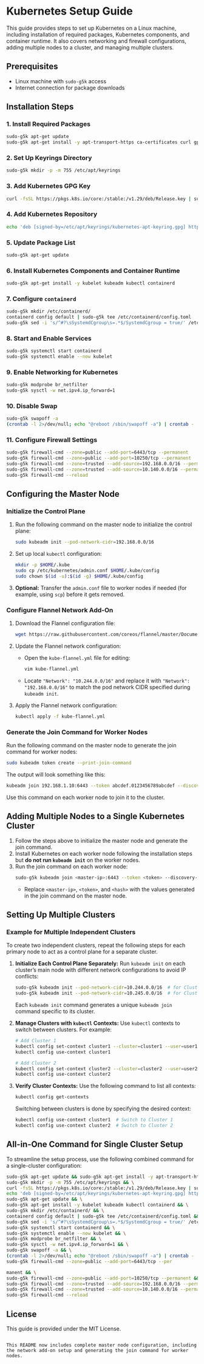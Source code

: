 
# Kubernetes Setup Guide

This guide provides steps to set up Kubernetes on a Linux machine, including installation of required packages, Kubernetes components, and container runtime. It also covers networking and firewall configurations, adding multiple nodes to a cluster, and managing multiple clusters.

## Prerequisites

- Linux machine with `sudo-g5k` access
- Internet connection for package downloads

## Installation Steps

### 1. Install Required Packages

```bash
sudo-g5k apt-get update
sudo-g5k apt-get install -y apt-transport-https ca-certificates curl gpg
```

### 2. Set Up Keyrings Directory

```bash
sudo-g5k mkdir -p -m 755 /etc/apt/keyrings
```

### 3. Add Kubernetes GPG Key

```bash
curl -fsSL https://pkgs.k8s.io/core:/stable:/v1.29/deb/Release.key | sudo-g5k gpg --dearmor -o /etc/apt/keyrings/kubernetes-apt-keyring.gpg
```

### 4. Add Kubernetes Repository

```bash
echo 'deb [signed-by=/etc/apt/keyrings/kubernetes-apt-keyring.gpg] https://pkgs.k8s.io/core:/stable:/v1.29/deb/ /' | sudo-g5k tee /etc/apt/sources.list.d/kubernetes.list
```

### 5. Update Package List

```bash
sudo-g5k apt-get update
```

### 6. Install Kubernetes Components and Container Runtime

```bash
sudo-g5k apt-get install -y kubelet kubeadm kubectl containerd
```

### 7. Configure `containerd`

```bash
sudo-g5k mkdir /etc/containerd/
containerd config default | sudo-g5k tee /etc/containerd/config.toml
sudo-g5k sed -i 's/^#?\sSystemdCgroup\s=.*$/SystemdCgroup = true/' /etc/containerd/config.toml
```

### 8. Start and Enable Services

```bash
sudo-g5k systemctl start containerd
sudo-g5k systemctl enable --now kubelet
```

### 9. Enable Networking for Kubernetes

```bash
sudo-g5k modprobe br_netfilter
sudo-g5k sysctl -w net.ipv4.ip_forward=1
```

### 10. Disable Swap

```bash
sudo-g5k swapoff -a
(crontab -l 2>/dev/null; echo "@reboot /sbin/swapoff -a") | crontab - || true
```

### 11. Configure Firewall Settings

```bash
sudo-g5k firewall-cmd --zone=public --add-port=6443/tcp --permanent
sudo-g5k firewall-cmd --zone=public --add-port=10250/tcp --permanent
sudo-g5k firewall-cmd --zone=trusted --add-source=192.168.0.0/16 --permanent
sudo-g5k firewall-cmd --zone=trusted --add-source=10.140.0.0/16 --permanent
sudo-g5k firewall-cmd --reload
```

## Configuring the Master Node

### Initialize the Control Plane

1. Run the following command on the master node to initialize the control plane:
   ```bash
   sudo kubeadm init --pod-network-cidr=192.168.0.0/16
   ```

2. Set up local `kubectl` configuration:
   ```bash
   mkdir -p $HOME/.kube
   sudo cp /etc/kubernetes/admin.conf $HOME/.kube/config
   sudo chown $(id -u):$(id -g) $HOME/.kube/config
   ```

3. **Optional:** Transfer the `admin.conf` file to worker nodes if needed (for example, using `scp`) before it gets removed.

### Configure Flannel Network Add-On

1. Download the Flannel configuration file:
   ```bash
   wget https://raw.githubusercontent.com/coreos/flannel/master/Documentation/kube-flannel.yml
   ```

2. Update the Flannel network configuration:
   - Open the `kube-flannel.yml` file for editing:
     ```bash
     vim kube-flannel.yml
     ```
   - Locate `"Network": "10.244.0.0/16"` and replace it with `"Network": "192.168.0.0/16"` to match the pod network CIDR specified during `kubeadm init`.

3. Apply the Flannel network configuration:
   ```bash
   kubectl apply -f kube-flannel.yml
   ```

### Generate the Join Command for Worker Nodes

Run the following command on the master node to generate the join command for worker nodes:
```bash
sudo kubeadm token create --print-join-command
```

The output will look something like this:
```bash
kubeadm join 192.168.1.10:6443 --token abcdef.0123456789abcdef --discovery-token-ca-cert-hash sha256:1234567890abcdef1234567890abcdef1234567890abcdef1234567890abcdef
```

Use this command on each worker node to join it to the cluster.

## Adding Multiple Nodes to a Single Kubernetes Cluster

1. Follow the steps above to initialize the master node and generate the join command.
2. Install Kubernetes on each worker node following the installation steps but **do not run `kubeadm init`** on the worker nodes.
3. Run the join command on each worker node:
   ```bash
   sudo-g5k kubeadm join <master-ip>:6443 --token <token> --discovery-token-ca-cert-hash sha256:<hash>
   ```
   - Replace `<master-ip>`, `<token>`, and `<hash>` with the values generated in the join command on the master node.

## Setting Up Multiple Clusters

### Example for Multiple Independent Clusters

To create two independent clusters, repeat the following steps for each primary node to act as a control plane for a separate cluster.

1. **Initialize Each Control Plane Separately:**
   Run `kubeadm init` on each cluster’s main node with different network configurations to avoid IP conflicts:
   ```bash
   sudo-g5k kubeadm init --pod-network-cidr=10.244.0.0/16  # for Cluster 1
   sudo-g5k kubeadm init --pod-network-cidr=10.245.0.0/16  # for Cluster 2
   ```
   Each `kubeadm init` command generates a unique `kubeadm join` command specific to its cluster.

2. **Manage Clusters with `kubectl` Contexts:**
   Use `kubectl` contexts to switch between clusters. For example:
   ```bash
   # Add Cluster 1
   kubectl config set-context cluster1 --cluster=cluster1 --user=user1 --namespace=default
   kubectl config use-context cluster1

   # Add Cluster 2
   kubectl config set-context cluster2 --cluster=cluster2 --user=user2 --namespace=default
   kubectl config use-context cluster2
   ```

3. **Verify Cluster Contexts:**
   Use the following command to list all contexts:
   ```bash
   kubectl config get-contexts
   ```
   Switching between clusters is done by specifying the desired context:
   ```bash
   kubectl config use-context cluster1  # Switch to Cluster 1
   kubectl config use-context cluster2  # Switch to Cluster 2
   ```

## All-in-One Command for Single Cluster Setup

To streamline the setup process, use the following combined command for a single-cluster configuration:

```bash
sudo-g5k apt-get update && sudo-g5k apt-get install -y apt-transport-https ca-certificates curl gpg && \
sudo-g5k mkdir -p -m 755 /etc/apt/keyrings && \
curl -fsSL https://pkgs.k8s.io/core:/stable:/v1.29/deb/Release.key | sudo-g5k gpg --dearmor -o /etc/apt/keyrings/kubernetes-apt-keyring.gpg && \
echo 'deb [signed-by=/etc/apt/keyrings/kubernetes-apt-keyring.gpg] https://pkgs.k8s.io/core:/stable:/v1.29/deb/ /' | sudo-g5k tee /etc/apt/sources.list.d/kubernetes.list && \
sudo-g5k apt-get update && \
sudo-g5k apt-get install -y kubelet kubeadm kubectl containerd && \
sudo-g5k mkdir /etc/containerd/ && \
containerd config default | sudo-g5k tee /etc/containerd/config.toml && \
sudo-g5k sed -i 's/^#?\sSystemdCgroup\s=.*$/SystemdCgroup = true/' /etc/containerd/config.toml && \
sudo-g5k systemctl start containerd && \
sudo-g5k systemctl enable --now kubelet && \
sudo-g5k modprobe br_netfilter && \
sudo-g5k sysctl -w net.ipv4.ip_forward=1 && \
sudo-g5k swapoff -a && \
(crontab -l 2>/dev/null; echo "@reboot /sbin/swapoff -a") | crontab - || true && \
sudo-g5k firewall-cmd --zone=public --add-port=6443/tcp --per

manent && \
sudo-g5k firewall-cmd --zone=public --add-port=10250/tcp --permanent && \
sudo-g5k firewall-cmd --zone=trusted --add-source=192.168.0.0/16 --permanent && \
sudo-g5k firewall-cmd --zone=trusted --add-source=10.140.0.0/16 --permanent && \
sudo-g5k firewall-cmd --reload
```

## License

This guide is provided under the MIT License.
```

This README now includes complete master node configuration, including the network add-on setup and generating the join command for worker nodes.
